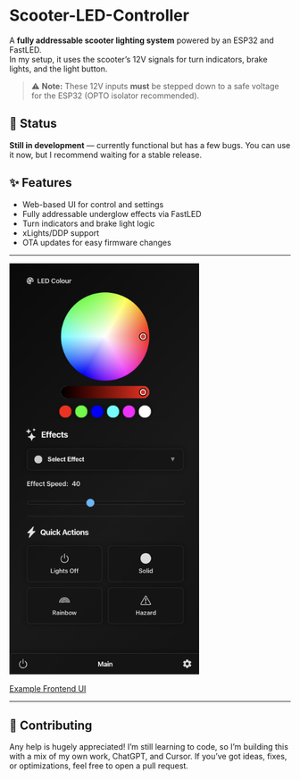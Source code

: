 # Scooter-LED-Controller

A **fully addressable scooter lighting system** powered by an ESP32 and FastLED.  
In my setup, it uses the scooter’s 12V signals for turn indicators, brake lights, and the light button.  
> ⚠️ **Note:** These 12V inputs **must** be stepped down to a safe voltage for the ESP32 (OPTO isolator recommended).

## 🚧 Status

**Still in development** — currently functional but has a few bugs. You can use it now, but I recommend waiting for a stable release.

## ✨ Features

- Web-based UI for control and settings  
- Fully addressable underglow effects via FastLED  
- Turn indicators and brake light logic  
- xLights/DDP support  
- OTA updates for easy firmware changes

---

<p align="left">
  <a href="https://joeyge0.github.io/Scooter-LED-Controller/" target="_blank" rel="noopener noreferrer">
    <img src="Images/DEV%20UI.png" alt="DEV UI" width="340" />
  </a>
</p>

<p align="left">
  <a href="https://joeyge0.github.io/Scooter-LED-Controller/" target="_blank" rel="noopener noreferrer">
    Example Frontend UI
  </a>
</p>

---

## 🤝 Contributing

Any help is hugely appreciated! I’m still learning to code, so I’m building this with a mix of my own work, ChatGPT, and Cursor. If you’ve got ideas, fixes, or optimizations, feel free to open a pull request.
